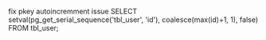fix pkey autoincremment issue
SELECT setval(pg_get_serial_sequence('tbl_user', 'id'), coalesce(max(id)+1, 1), false) FROM tbl_user;